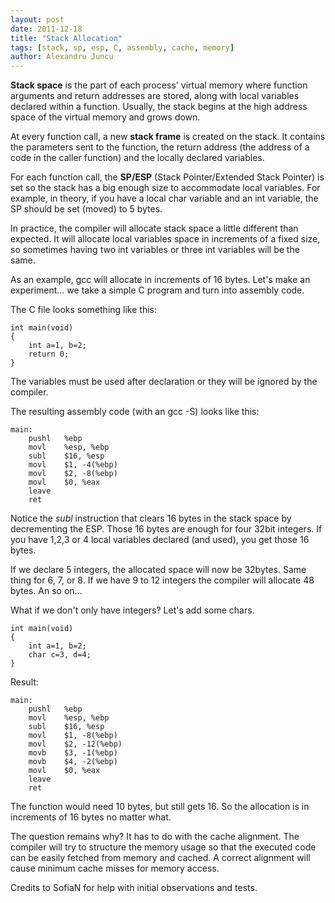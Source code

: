 ```yaml
---
layout: post
date: 2011-12-18
title: "Stack Allocation"
tags: [stack, sp, esp, C, assembly, cache, memory]
author: Alexandru Juncu
---
```


**Stack space** is the part of each process' virtual memory where function
arguments and return addresses are stored, along with local variables declared
within a function. Usually, the stack begins at the high address space of the
virtual memory and grows down.

At every function call, a new **stack frame** is created on the stack. It
contains the parameters sent to the function, the return address (the
address of a code in the caller function) and the locally declared
variables.

For each function call, the **SP/ESP** (Stack Pointer/Extended Stack Pointer)
is set so the stack has a big enough size to accommodate local variables. For
example, in theory, if you have a local char variable and an int variable,
the SP should be set (moved) to 5 bytes.

In practice, the compiler will allocate stack space a little different than
expected. It will allocate local variables space in increments of a fixed
size, so sometimes having two int variables or three int variables will be
the same.

As an example, gcc will allocate in increments of 16 bytes. Let's make an
experiment... we take a simple C program and turn into assembly code.

The C file looks something like this:

	int main(void)
	{
		int a=1, b=2;
		return 0;
	}

The variables must be used after declaration or they will be ignored by the
compiler.

The resulting assembly code (with an gcc -S) looks like this:

	main:
		pushl	%ebp
		movl	%esp, %ebp
		subl	$16, %esp
		movl	$1, -4(%ebp)
		movl	$2, -8(%ebp)
		movl	$0, %eax
		leave
		ret

Notice the _subl_ instruction that clears 16 bytes in the stack space by
decrementing the ESP. Those 16 bytes are enough for four 32bit integers. If you
have 1,2,3 or 4 local variables declared (and used), you get those 16 bytes.

If we declare 5 integers, the allocated space will now be 32bytes. Same
thing for 6, 7, or 8. If we have 9 to 12 integers the compiler will
allocate 48 bytes. An so on...

What if we don't only have integers? Let's add some chars.

	int main(void)
	{
		int a=1, b=2;
		char c=3, d=4;
	}

Result:

	main:
		pushl	%ebp
		movl	%esp, %ebp
		subl	$16, %esp
		movl	$1, -8(%ebp)
		movl	$2, -12(%ebp)
		movb	$3, -1(%ebp)
		movb	$4, -2(%ebp)
		movl	$0, %eax
		leave
		ret

The function would need 10 bytes, but still gets 16. So the allocation is in
increments of 16 bytes no matter what.

The question remains why? It has to do with the cache alignment. The
compiler will try to structure the memory usage so that the executed code can
be easily fetched from memory and cached. A correct alignment will cause
minimum cache misses for memory access.

Credits to SofiaN for help with initial observations and tests.
